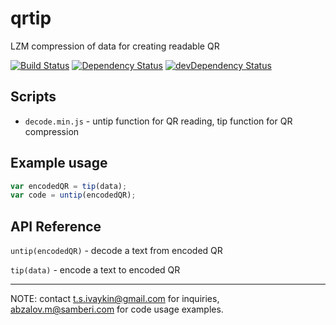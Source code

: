 # qrtip
LZM compression of data for creating readable QR

[![Build Status](https://travis-ci.org/apiaryio/qrtip.png)](https://travis-ci.org/apiaryio/qrtip)
[![Dependency Status](https://david-dm.org/apiaryio/qrtip.png)](https://david-dm.org/apiaryio/qrtip)
[![devDependency Status](https://david-dm.org/apiaryio/qrtip/dev-status.png)](https://david-dm.org/apiaryio/qrtip#info=devDependencies)


## Scripts

- `decode.min.js` - untip function for QR reading, tip function for QR compression

## Example usage 

```javascript
var encodedQR = tip(data);
var code = untip(encodedQR);
```

## API Reference

`untip(encodedQR)` - decode a text from encoded QR

`tip(data)` - encode a text to encoded QR

- - - 

NOTE: contact t.s.ivaykin@gmail.com for inquiries, abzalov.m@samberi.com for code usage examples.
